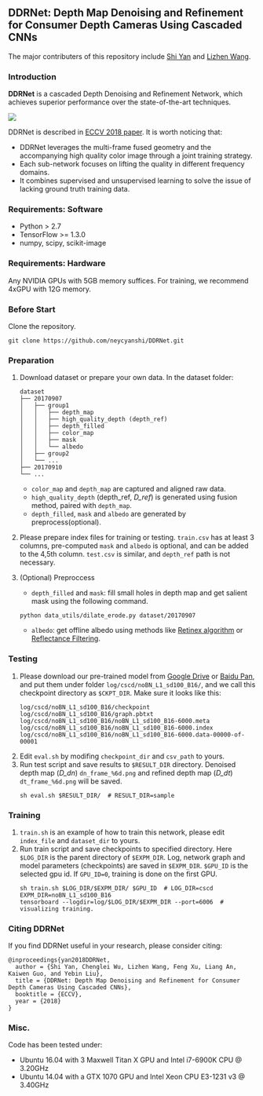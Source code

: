 ## DDRNet: Depth Map Denoising and Refinement for Consumer Depth Cameras Using Cascaded CNNs
The major contributers of this repository include [Shi Yan](https://github.com/neycyanshi) and [Lizhen Wang](https://github.com/LizhenWangT).

### Introduction
**DDRNet** is a cascaded Depth Denoising and Refinement Network, which achieves superior performance over the state-of-the-art techniques.

<img src="dataset/pipe.png">

DDRNet is described in [ECCV 2018 paper](https://openaccess.thecvf.com/content_ECCV_2018/papers/Shi_Yan_DDRNet_Depth_Map_ECCV_2018_paper.pdf). It is worth noticing that:
- DDRNet leverages the multi-frame fused geometry and the accompanying high quality color image through a joint training strategy.
- Each sub-network focuses on lifting the quality in different frequency domains.
- It combines supervised and unsupervised learning to solve the issue of lacking ground truth training data.

### Requirements: Software
- Python > 2.7
- TensorFlow >= 1.3.0
- numpy, scipy, scikit-image

### Requirements: Hardware
Any NVIDIA GPUs with 5GB memory suffices. For training, we recommend 4xGPU with 12G memory.

### Before Start
Clone the repository.
```
git clone https://github.com/neycyanshi/DDRNet.git
```

### Preparation
1. Download dataset or prepare your own data. In the dataset folder:
    ```
    dataset
    ├── 20170907
    │   ├── group1
    │   │   ├── depth_map
    │   │   ├── high_quality_depth (depth_ref)
    │   │   ├── depth_filled
    │   │   ├── color_map
    │   │   ├── mask
    │   │   └── albedo
    │   ├── group2
    │   └── ... 
    ├── 20170910
    └── ...
    ```
    - `color_map` and `depth_map` are captured and aligned raw data.
    - `high_quality_depth` (depth_ref, *D_ref*) is generated using fusion method, paired with `depth_map`.
    - `depth_filled`, `mask` and `albedo` are generated by preprocess(optional).


2. Please prepare index files for training or testing. `train.csv` has at least 3 columns, pre-computed `mask` and `albedo` is optional, and can be added to the 4,5th column. `test.csv` is similar, and `depth_ref` path is not necessary.

3. (Optional) Preproccess
    - `depth_filled` and `mask`: fill small holes in depth map and get salient mask using the following command.
    ```
    python data_utils/dilate_erode.py dataset/20170907
    ```
    - `albedo`: get offline albedo using methods like [Retinex algorithm](https://github.com/lmurmann/retinex) or [Reflectance Filtering](https://github.com/tnestmeyer/reflectance-filtering).

### Testing
1. Please download our pre-trained model from [Google Drive](https://drive.google.com/open?id=10sAnwirBx4P98LpwI3Ku0v013VSQ_qEc) or [Baidu Pan](https://pan.baidu.com/s/1YRiFy3s1-vZAlt9sx9aiVw), and put them under folder `log/cscd/noBN_L1_sd100_B16/`, and we call this checkpoint directory as `$CKPT_DIR`.
    Make sure it looks like this:
    ```
    log/cscd/noBN_L1_sd100_B16/checkpoint
    log/cscd/noBN_L1_sd100_B16/graph.pbtxt
    log/cscd/noBN_L1_sd100_B16/noBN_L1_sd100_B16-6000.meta
    log/cscd/noBN_L1_sd100_B16/noBN_L1_sd100_B16-6000.index
    log/cscd/noBN_L1_sd100_B16/noBN_L1_sd100_B16-6000.data-00000-of-00001
    ```
2. Edit `eval.sh` by modifing `checkpoint_dir` and `csv_path` to yours.
3. Run test script and save results to `$RESULT_DIR` directory. Denoised depth map (*D_dn*) `dn_frame_%6d.png` and refined depth map (*D_dt*) `dt_frame_%6d.png` will be saved.
    ```
    sh eval.sh $RESULT_DIR/  # RESULT_DIR=sample
    ```

### Training
1. `train.sh` is an example of how to train this network, please edit `index_file` and `dataset_dir` to yours.
2. Run train script and save checkpoints to specified directory. Here `$LOG_DIR` is the parent directory of `$EXPM_DIR`. Log, network graph and model parameters (checkpoints) are saved in `$EXPM_DIR`. `$GPU_ID` is the selected gpu id. If `GPU_ID=0`, training is done on the first GPU.
    ```
    sh train.sh $LOG_DIR/$EXPM_DIR/ $GPU_ID  # LOG_DIR=cscd EXPM_DIR=noBN_L1_sd100_B16
    tensorboard --logdir=log/$LOG_DIR/$EXPM_DIR --port=6006  # visualizing training.
    ```

### Citing DDRNet
If you find DDRNet useful in your research, please consider citing:
```
@inproceedings{yan2018DDRNet,  
  author = {Shi Yan, Chenglei Wu, Lizhen Wang, Feng Xu, Liang An, Kaiwen Guo, and Yebin Liu},  
  title = {DDRNet: Depth Map Denoising and Refinement for Consumer Depth Cameras Using Cascaded CNNs},  
  booktitle = {ECCV},  
  year = {2018}  
}
```

### Misc.
Code has been tested under:
- Ubuntu 16.04 with 3 Maxwell Titan X GPU and Intel i7-6900K CPU @ 3.20GHz
- Ubuntu 14.04 with a GTX 1070 GPU and Intel Xeon CPU E3-1231 v3 @ 3.40GHz
